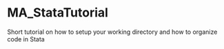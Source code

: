 # MA_StataTutorial
Short tutorial on how to setup your working directory and how to organize code in Stata
